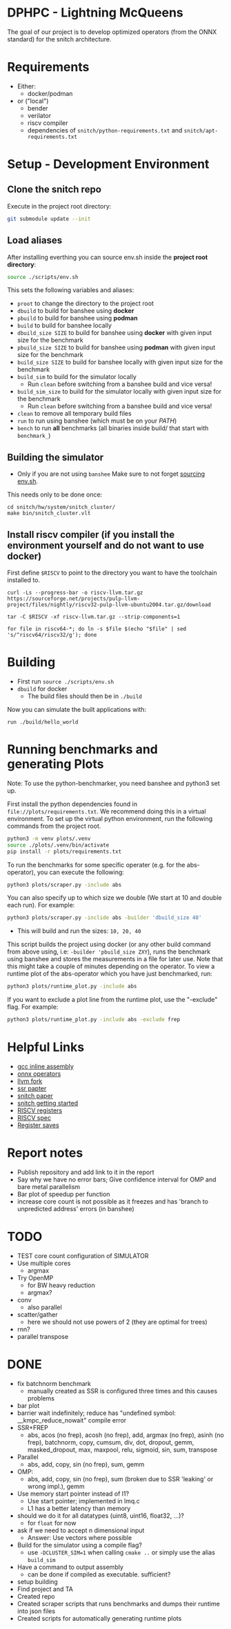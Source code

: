 
# DPHPC - Lightning McQueens

The goal of our project is to develop optimized operators (from the ONNX standard) for the snitch architecture.

# Requirements
* Either:
    * docker/podman
* or ("local")
    * bender
    * verilator
    * riscv compiler
    * dependencies of `snitch/python-requirements.txt` and `snitch/apt-requirements.txt`

# Setup - Development Environment

## Clone the snitch repo
Execute in the project root directory:
```bash
git submodule update --init
```

## Load aliases
After installing everthing you can source env.sh inside the **project root directory**: 
```bash
source ./scripts/env.sh
```

This sets the following variables and aliases:
* `proot` to change the directory to the project root
* `dbuild` to build for banshee using **docker**
* `pbuild` to build for banshee using **podman**
* `build` to build for banshee locally
* `dbuild_size SIZE` to build for banshee using **docker** with given input size for the benchmark
* `pbuild_size SIZE` to build for banshee using **podman** with given input size for the benchmark
* `build_size SIZE` to build for banshee locally with given input size for the benchmark
* `build_sim` to build for the simulator locally
    * Run `clean` before switching from a banshee build and vice versa!
* `build_sim_size` to build for the simulator locally with given input size for the benchmark
    * Run `clean` before switching from a banshee build and vice versa!
* `clean` to remove all temporary build files
* `run` to run using banshee (which must be on your *PATH*)
* `bench` to run **all** benchmarks (all binaries inside build/ that start with `benchmark_`)

## Building the simulator
 * Only if you are not using `banshee`
Make sure to not forget [sourcing env.sh](#load-aliases).

This needs only to be done once:

```
cd snitch/hw/system/snitch_cluster/
make bin/snitch_cluster.vlt
```

## Install riscv compiler (if you install the environment yourself and do not want to use docker)

First define `$RISCV` to point to the directory you want to have the toolchain installed to.

```
curl -Ls --progress-bar -o riscv-llvm.tar.gz https://sourceforge.net/projects/pulp-llvm-project/files/nightly/riscv32-pulp-llvm-ubuntu2004.tar.gz/download

tar -C $RISCV -xf riscv-llvm.tar.gz --strip-components=1

for file in riscv64-*; do ln -s $file $(echo "$file" | sed 's/^riscv64/riscv32/g'); done
```

# Building
* First run `source ./scripts/env.sh`
* `dbuild` for docker
    * The build files should then be in `./build`

Now you can simulate the built applications with:
```
run ./build/hello_world
```

# Running benchmarks and generating Plots
Note: To use the python-benchmarker, you need banshee and python3 set up.

First install the python dependencies found in `file://plots/requirements.txt`. We recommend doing this in a virtual environment.
To set up the virtual python environment, run the following commands from the project root.
```bash
python3 -m venv plots/.venv
source ./plots/.venv/bin/activate
pip install -r plots/requirements.txt
```

To run the benchmarks for some specific operater (e.g. for the abs-operator), you can execute the following:
```bash
python3 plots/scraper.py -include abs
```
You can also specify up to which size we double (We start at 10 and double each run).
For example:
```bash
python3 plots/scraper.py -inclide abs -builder 'dbuild_size 40'
```
* This will build and run the sizes: `10, 20, 40`


This script builds the project using docker (or any other build command from above using, i.e: `-builder 'pbuild_size ZXY`), runs the benchmark using banshee and stores the measurements in a file for later use. Note that this might take a couple of minutes depending on the operator.
To view a runtime plot of the abs-operator which you have just benchmarked, run:
```bash
python3 plots/runtime_plot.py -include abs
```

If you want to exclude a plot line from the runtime plot, use the "-exclude" flag. For example: 
```bash
python3 plots/runtime_plot.py -include abs -exclude frep
```

# Helpful Links
* [gcc inline assembly](https://www.felixcloutier.com/documents/gcc-asm.html)
* [onnx operators](https://github.com/onnx/onnx/blob/main/docs/Operators.md#aionnx-default)
* [llvm fork](https://github.com/pulp-platform/llvm-project#ssr)
* [ssr papter](https://arxiv.org/pdf/1911.08356.pdf)
* [snitch paper](https://arxiv.org/pdf/2002.10143.pdf )
* [snitch getting started](https://pulp-platform.github.io/snitch/ug/getting_started/)
* [RISCV registers](https://en.wikichip.org/wiki/risc-v/registers)
* [RISCV spec](https://github.com/riscv/riscv-isa-manual/releases/download/Ratified-IMAFDQC/riscv-spec-20191213.pdf)
* [Register saves](https://web.eecs.utk.edu/~smarz1/courses/ece356/notes/assembly/)


# Report notes
* Publish repository and add link to it in the report
* Say why we have no error bars; Give confidence interval for OMP and bare metal parallelism
* Bar plot of speedup per function
* increase core count is not possible as it freezes and has 'branch to unpredicted address' errors (in banshee)

# TODO
* TEST core count configuration of SIMULATOR
* Use multiple cores
    * argmax
* Try OpenMP
    * for BW heavy reduction
    * argmax?
* conv
    * also parallel
* scatter/gather
    * here we should not use powers of 2 (they are optimal for trees)
* rnn?
* parallel transpose

# DONE
* fix batchnorm benchmark
    * manually created as SSR is configured three times and this causes problems
* bar plot
* barrier wait indefinitely; reduce has "undefined symbol: __kmpc_reduce_nowait" compile error
* SSR+FREP
    * abs, acos (no frep), acosh (no frep), add, argmax (no frep), asinh (no frep), batchnorm, copy, cumsum, div, dot, dropout, gemm, masked_dropout, max, maxpool, relu, sigmoid, sin, sum, transpose
* Parallel
    * abs, add, copy, sin (no frep), sum, gemm
* OMP:
    * abs, add, copy, sin (no frep), sum (broken due to SSR 'leaking' or wrong impl.), gemm
* Use memory start pointer instead of l1?
    * Use start pointer; implemented in lmq.c
    * L1 has a better latency than memory
* should we do it for all datatypes (uint8, uint16, float32, ...)?
    * for `float` for now
* ask if we need to accept n dimensional input
    * Answer: Use vectors where possible
* Build for the simulator using a compile flag?
    * use `-DCLUSTER_SIM=1` when calling `cmake ..` or simply use the alias `build_sim`
* Have a command to output assembly
    * can be done if compiled as executable. sufficient?
* setup building
* Find project and TA
* Created repo
* Created scraper scripts that runs benchmarks and dumps their runtime into json files
* Created scripts for automatically generating runtime plots

